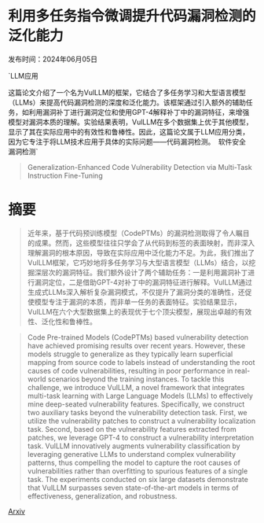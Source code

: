 # 利用多任务指令微调提升代码漏洞检测的泛化能力

发布时间：2024年06月05日

`LLM应用

这篇论文介绍了一个名为VulLLM的框架，它结合了多任务学习和大型语言模型（LLMs）来提高代码漏洞检测的深度和泛化能力。该框架通过引入额外的辅助任务，如利用漏洞补丁进行漏洞定位和使用GPT-4解释补丁中的漏洞特征，来增强模型对漏洞本质的理解。实验结果表明，VulLLM在多个数据集上优于其他模型，显示了其在实际应用中的有效性和鲁棒性。因此，这篇论文属于LLM应用分类，因为它专注于将LLM技术应用于具体的实际问题——代码漏洞检测。` `软件安全` `漏洞检测`

> Generalization-Enhanced Code Vulnerability Detection via Multi-Task Instruction Fine-Tuning

# 摘要

> 近年来，基于代码预训练模型（CodePTMs）的漏洞检测取得了令人瞩目的成果。然而，这些模型往往只学会了从代码到标签的表面映射，而非深入理解漏洞的根本原因，导致在实际应用中泛化能力不足。为此，我们推出了VulLLM框架，它巧妙地将多任务学习与大型语言模型（LLMs）结合，以挖掘深层次的漏洞特征。我们额外设计了两个辅助任务：一是利用漏洞补丁进行漏洞定位，二是借助GPT-4对补丁中的漏洞特征进行解释。VulLLM通过生成式LLMs深入解析复杂漏洞模式，不仅提升了漏洞分类的准确性，还促使模型专注于漏洞的本质，而非单一任务的表面特征。实验结果显示，VulLLM在六个大型数据集上的表现优于七个顶尖模型，展现出卓越的有效性、泛化性和鲁棒性。

> Code Pre-trained Models (CodePTMs) based vulnerability detection have achieved promising results over recent years. However, these models struggle to generalize as they typically learn superficial mapping from source code to labels instead of understanding the root causes of code vulnerabilities, resulting in poor performance in real-world scenarios beyond the training instances. To tackle this challenge, we introduce VulLLM, a novel framework that integrates multi-task learning with Large Language Models (LLMs) to effectively mine deep-seated vulnerability features. Specifically, we construct two auxiliary tasks beyond the vulnerability detection task. First, we utilize the vulnerability patches to construct a vulnerability localization task. Second, based on the vulnerability features extracted from patches, we leverage GPT-4 to construct a vulnerability interpretation task. VulLLM innovatively augments vulnerability classification by leveraging generative LLMs to understand complex vulnerability patterns, thus compelling the model to capture the root causes of vulnerabilities rather than overfitting to spurious features of a single task. The experiments conducted on six large datasets demonstrate that VulLLM surpasses seven state-of-the-art models in terms of effectiveness, generalization, and robustness.

[Arxiv](https://arxiv.org/abs/2406.03718)